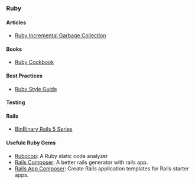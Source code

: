 ### Ruby

#### Articles
* [Ruby Incremental Garbage Collection](https://engineering.heroku.com/blogs/2015-02-04-incremental-gc/)

#### Books
* [Ruby Cookbook](https://www.safaribooksonline.com/library/view/ruby-cookbook/0596523696/)

#### Best Practices

* [Ruby Style Guide](https://github.com/bbatsov/ruby-style-guide)

#### Testing

#### Rails
* [BinBinary Rails 5 Series](http://blog.bigbinary.com/categories/Rails-5)

#### Usefule Ruby Gems 

* [Rubocop](https://github.com/bbatsov/rubocop): A Ruby static code analyzer
* [Rails Composer](https://github.com/RailsApps/rails-composer): A better rails generator with rails app.
* [Rails App Composer](https://github.com/RailsApps/rails_apps_composer): Create Rails application templates for Rails starter apps.
 



